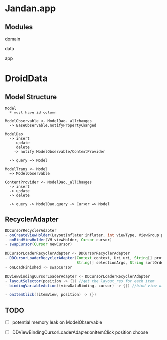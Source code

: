 # Jandan.app
## Modules
domain

data

app

# DroidData
## Model Structure
```
Model
  * must have id column

ModelObservable <- ModelDao._allchanges
  -> BaseObservable.notifyPropertyChanged 

ModelDao
  -> insert
     update
     delete
    -> notify ModelObservable/ContentProvider
     
  -> query => Model
  
ModelTrans <- Model
  => ModelObservable

ContentProvider <- ModelDao._allChanges
  -> insert
  -> update
  -> delete
  
  -> query -> ModelDao.query -> Cursor => Model
```

## RecyclerAdapter
```java
DDCursorRecyclerAdapter
- onCreateViewHolder(LayoutInflater inflater, int viewType, ViewGroup parent)
- onBindViewHolder(VH viewHolder, Cursor cursor)
- swapCursor(Cursor newCursor)

DDCursorLoaderRecyclerAdapter <- DDCursorRecyclerAdapter
- DDCursorLoaderRecyclerAdapter(Context context, Uri uri, String[] projection, String selection,
                                String[] selectionArgs, String sortOrder)
- onLoadFinished -> swapCursor

DDViewBindingCursorLoaderAdapter <- DDCursorLoaderRecyclerAdapter
- layoutSelector(position -> {}) //get the layout_res for each item
- bindingVariableAction((viewDataBinding, cursor) -> {}) //bind view with cursor data

- onItemClick((itemView, position) -> {})
```

## TODO
- [ ] potential memory leak on ModelObservable
- [ ] DDViewBindingCursorLoaderAdapter.onItemClick position choose
  
